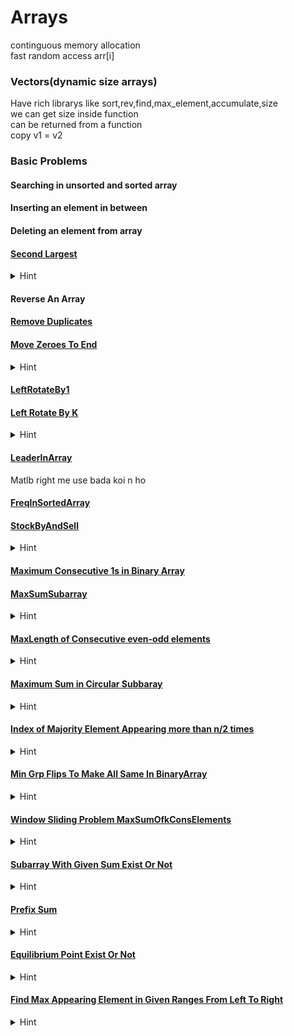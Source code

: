 # Arrays

continguous memory allocation <br>
fast random access arr[i]<br>

### Vectors(dynamic size arrays)

Have rich librarys like sort,rev,find,max_element,accumulate,size<br>
we can get size inside function<br>
can be returned from a function<br>
copy v1 = v2 <br>

### Basic Problems

#### Searching in unsorted and sorted array
#### Inserting an element in between 
#### Deleting an element from array
#### [Second Largest](Array/SecondLargest.cpp)<br>

<details>
<summary>Hint</summary>
<br>
max1=-1 aur max2=-1 dono leke chalenge aur khel hoga last element pr jaise ki max2 abhi bhi -1 ho ya max1 se chota ho pr max2 se bada ho to usko bhi consider karna hai
</details>

#### Reverse An Array

#### [Remove Duplicates](Array/RemoveDupli.cpp) <br>
#### [Move Zeroes To End](Array/MoveZeroesToLast.cpp)<br>
<details>
<summary>Hint</summary>
<br>
Simply add non zero and at last till n add 0s
</details>

#### [LeftRotateBy1](Array/LeftRotateBy1.cpp)<br>
#### [Left Rotate By K](Array/LeftRotateByK.cpp)<br>

<details>
<summary>Hint</summary>
<br>
pahle left part ko rev karo<br>
fir right part ko<br>
fir pure ko

</details>

#### [LeaderInArray](Array/LeadersInArray.cpp)<br>
Matlb right me use bada koi n ho<br>
#### [FreqInSortedArray](Array/FreqInSortedArr.cpp)<br>
#### [StockByAndSell](Array/StockBuyAndSell.cpp)<br>
<details>
<summary>Hint</summary>
<br>
Graph ko socho jab upar badhega tab hi to profit hoga nahi to ignore<br>
</details>

#### [Maximum Consecutive 1s in Binary Array](Array/MaxCons1sBinArray.cpp)<br>
#### [MaxSumSubarray](Array/MaxSumSubarray.cpp)<br>
<details>
<summary>Hint</summary>
<br>
current element ke liye jo peeche tak ka sum aya hai wo add krna shi hai ki nhi wo chk kro aur fir maxsum le lo
</details>

#### [MaxLength of Consecutive even-odd elements](Array/MaxLenOddEvenSubarray.cpp)<br>
<details>
<summary>Hint</summary>
<br>
both even ya odd ho to count ko fir se initialize kr do
</details>

#### [Maximum Sum in Circular Subbaray](Array/MaxCircularSubArraySum.cpp)<br>
<details>
<summary>Hint</summary>
<br>
normal maxsum le lo
current element ke liye jo peeche tak ka sum aya hai wo add krna shi hai ki nhi wo chk kro aur fir maxsum le lo<br>
intial arr ka total sum le lo
circular ke liye chk kr lo sbka sign ulta krke usme initial total sum add kr do kyuki circular me ham wo subset hata denge jo initial total sum ko kam kar raha tha <br>
dono ka max le lo <br>

agar sare element neg honge to normal wala hi lena
</details>

#### [Index of Majority Element Appearing more than n/2 times](Array/MaxOccElement.cpp)
<details>
<summary>Hint</summary>
<br>
//Cancellation
first element ko max occ maan lo aur count = 1 kr do
fir agar dusra element ata hai to count-- kr do
agar count 0 ho jata hai to naye wale element ka index store kar do 

ab jo idx mila chk kr lo array me us element ki occ n/2 se jyada hai ki nhi
</details>

#### [Min Grp Flips To Make All Same In BinaryArray](Array/MinGroupFlipsToMakeAllSameBinaryArray.cpp)
<details>
<summary>Hint</summary>
<br>
ya to grpcount ka diff 0 hoga ya 1 
to sabse pahle element hoga wo hamesha jyada ya barabar bar ayega
</details>

#### [Window Sliding Problem MaxSumOfkConsElements](Array/SlidingWindow.cpp)
<details>
<summary>Hint</summary>
<br>
pichla hatao naya lao according to the given situation
</details>

#### [Subarray With Given Sum Exist Or Not](Array/SubarrWithSumExist.cpp)
<details>
<summary>Hint</summary>
<br>
sliding window ki tarah remove the previous one from sum and chk if curr = given sum of not if greater then reomve until it becomes equal or smaller
otherwise simply add
</details>


#### [Prefix Sum](Array/WieghtedPrefix.cpp)
<details>
<summary>Hint</summary>
<br>
kuch difference lene ka socho normal prefix aur weighted prefix ko use krke
weighted matlab 1*a[0] , 1*a[0]+2*a[1], 1*a[0]+2*a[1]+3*a[2]........
</details>


#### [Equilibrium Point Exist Or Not](Array/EquilibriumExist.cpp)
<details>
<summary>Hint</summary>
<br>
left sum = right sum then yes
left sum for left corner = 0 similarly for right
calc total sum for help
</details>

#### [Find Max Appearing Element in Given Ranges From Left To Right](Array/MaxAppEleInRange.cpp)
<details>
<summary>Hint</summary>
<br>
O(N*MAX) make freq[max] and for each j = left[i] to right[i] freq[j]++;
Or<br>
O(N+MAX) f[left[i]] = 1 and f[right[i] +1]  = -1
Now take pref sum of f and then idx of maxi will be ans
</details>



